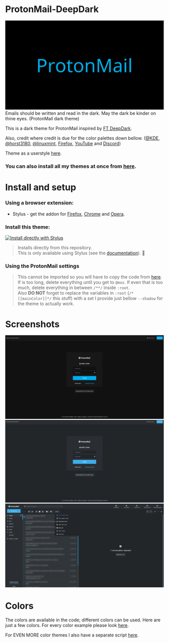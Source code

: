 # ProtonMail-DeepDark
![alt tag](./Images/ProtonMail%20-%20DeepDark.png)
Emails should be written and read in the dark. May the dark be kinder on thine eyes. (ProtonMail dark theme)

This is a dark theme for ProtonMail inspired by [FT DeepDark](https://addons.mozilla.org/en-US/firefox/addon/ft-deepdark/?src=search). 

Also, credit where credit is due for the color palettes down bellow. ([@KDE](https://github.com/KDE), [@horst3180](https://github.com/horst3180), [@linuxmint](https://github.com/linuxmint), [Firefox](https://www.mozilla.org/en-US/firefox/new/), [YouTube](https://www.youtube.com/) and [Discord](https://discordapp.com/))

Theme as a userstyle [here](https://openusercss.org/theme/5b700d5f7d89ab0c00240396).

### **You can also install all my themes at once from [here](https://gitlab.com/RaitaroH/Import-All-Deepdark).**

# Install and setup

### Using a browser extension:
* Stylus - get the addon for [Firefox](https://addons.mozilla.org/en-US/firefox/addon/styl-us/), [Chrome](https://chrome.google.com/webstore/detail/stylus/clngdbkpkpeebahjckkjfobafhncgmne) and [Opera](https://addons.opera.com/en-gb/extensions/details/stylus/).

### Install this theme:  
[![Install directly with Stylus](https://img.shields.io/badge/Install%20directly%20with-Stylus-3daee9.svg?longCache=true&style=for-the-badge)](https://gitlab.com/RaitaroH/ProtonMail-DeepDark/raw/master/ProtonMailDeepDark.user.css)
  >Installs directly from this repository.  
  >This is only available using Stylus (see the [documentation](https://github.com/openstyles/stylus/wiki/Usercss)). :tada:

### Using the ProtonMail settings
  >This cannot be imported so you will have to copy the code from [here](https://gitlab.com/RaitaroH/ProtonMail-DeepDark/raw/master/ProtonMailDeepDark.user.css).  
  >If is too long, delete everything until you get to `@moz`. If even that is too much, delete everything in between `/**/` inside `:root`.  
  >Also **DO NOT** forget to replace the variables in `:root` (`/*[[mainColor]]*/` this stuff) with a set I provide just bellow `--shadow` for the theme to actually work.  

# Screenshots

![alt tag](./Images/Login.png)
![alt tag](./Images/BreezeDark.png)
![alt tag](./Images/Emails.png)

# Colors 
The colors are available in the code; different colors can be used. Here are just a few colors. For every color example please look [here](https://github.com/OpenUserCSS/OpenUserCSS-DeepDark#colors).

For EVEN MORE color themes I also have a separate script [here](https://gitlab.com/RaitaroH/Import-All-Deepdark/raw/master/switcher.user.css).
